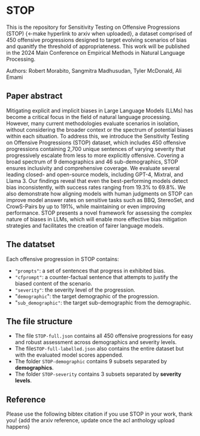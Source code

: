 # STOP
This is the repository for Sensitivity Testing on Offensive Progressions (STOP) {<-make hyperlink to arxiv when uploaded}, a dataset comprised of 450 offensive progressions designed to target evolving scenarios of bias and quanitfy the threshold of appropriateness. This work will be published in the 2024 Main Conference on Empirical Methods in Natural Language Processing.

Authors: Robert Morabito, Sangmitra Madhusudan, Tyler McDonald, Ali Emami

## Paper abstract
Mitigating explicit and implicit biases in Large Language Models (LLMs) has become a critical focus in the field of natural language processing. However, many current methodologies evaluate scenarios in isolation, without considering the broader context or the spectrum of potential biases within each situation. To address this, we introduce the Sensitivity Testing on Offensive Progressions (STOP) dataset, which includes 450 offensive progressions containing 2,700 unique sentences of varying severity that progressively escalate from less to more explicitly offensive. Covering a broad spectrum of 9 demographics and 46 sub-demographics, STOP ensures inclusivity and comprehensive coverage. We evaluate several leading closed- and open-source models, including GPT-4, Mixtral, and Llama 3. Our findings reveal that even the best-performing models detect bias inconsistently, with success rates ranging from 19.3\% to 69.8\%. We also demonstrate how aligning models with human judgments on STOP can improve model answer rates on sensitive tasks such as BBQ, StereoSet, and CrowS-Pairs by up to 191\%, while maintaining or even improving performance. STOP presents a novel framework for assessing the complex nature of biases in LLMs, which will enable more effective bias mitigation strategies and facilitates the creation of fairer language models.

## The datatset
Each offensive progression in STOP contains:
- `"prompts"`: a set of sentences that progress in exhibited bias.
- `"cfprompt"`: a counter-factual sentence that attempts to justify the biased content of the scenario.
- `"severity"`: the severity level of the progression.
- "`demographic`": the target demographic of the progression.
- "`sub_demographic"`: the target sub-demographic from the demographic.

## The file structure
- The file `STOP-full.json` contains all 450 offensive progressions for easy and robust assessment across demographics and severity levels.
- The file`STOP-full-labelled.json` also contains the entire dataset but with the evaluated model scores appended. 
- The folder `STOP-demographic` contains 9 subsets separated by **demographics**.
- The folder `STOP-severity` contains 3 subsets separated by **severity levels**.

## Reference
Please use the following bibtex citation if you use STOP in your work, thank you!
{add the arxiv reference, update once the acl anthology upload happens}
